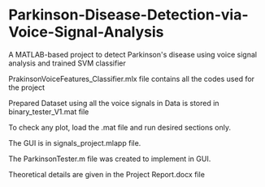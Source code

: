 # Parkinson-Disease-Detection-via-Voice-Signal-Analysis
A MATLAB-based project to detect Parkinson's disease using voice signal analysis and trained SVM classifier

PrakinsonVoiceFeatures_Classifier.mlx file contains all the codes used for the project

Prepared Dataset using all the voice signals in Data is stored in binary_tester_V1.mat file

To check any plot, load the .mat file and run desired sections only.

The GUI is in signals_project.mlapp file.

The ParkinsonTester.m file was created to implement in GUI.

Theoretical details are given in the Project Report.docx file
